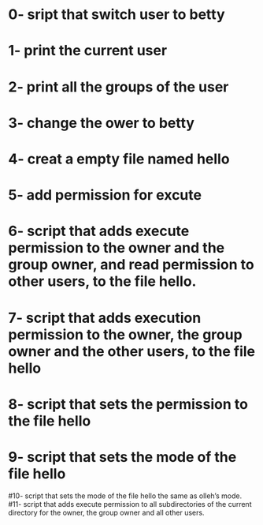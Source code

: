 # 0- sript that switch user to betty
# 1- print the current user 
# 2- print all the groups of the user
# 3- change the ower to betty
# 4- creat a empty file named hello
# 5- add permission for excute
# 6- script that adds execute permission to the owner and the group owner, and read permission to other users, to the file hello.
# 7- script that adds execution permission to the owner, the group owner and the other users, to the file hello
# 8- script that sets the permission to the file hello
# 9- script that sets the mode of the file hello
#10- script that sets the mode of the file hello the same as olleh’s mode.
#11- script that adds execute permission to all subdirectories of the current directory for the owner, the group owner and all other users.
